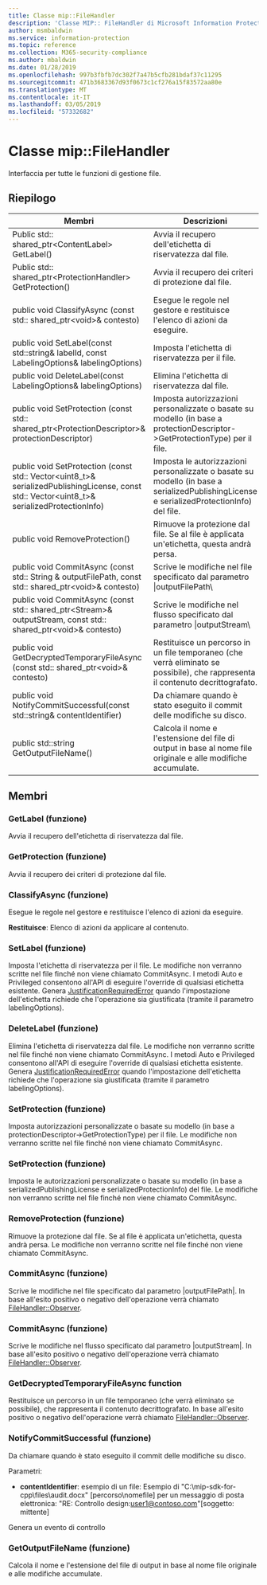 ```yaml
---
title: Classe mip::FileHandler
description: 'Classe MIP:: FileHandler di Microsoft Information Protection (MIP) SDK vengono documentate.'
author: msmbaldwin
ms.service: information-protection
ms.topic: reference
ms.collection: M365-security-compliance
ms.author: mbaldwin
ms.date: 01/28/2019
ms.openlocfilehash: 997b3fbfb7dc302f7a47b5cfb281bdaf37c11295
ms.sourcegitcommit: 471b3683367d93f0673c1cf276a15f83572aa80e
ms.translationtype: MT
ms.contentlocale: it-IT
ms.lasthandoff: 03/05/2019
ms.locfileid: "57332682"
---
```

# <a name="class-mipfilehandler"></a>Classe mip::FileHandler 
Interfaccia per tutte le funzioni di gestione file.
  
## <a name="summary"></a>Riepilogo
 Membri                        | Descrizioni                                
--------------------------------|---------------------------------------------
Public std:: shared_ptr\<ContentLabel\> GetLabel()  |  Avvia il recupero dell'etichetta di riservatezza dal file.
Public std:: shared_ptr\<ProtectionHandler\> GetProtection()  |  Avvia il recupero dei criteri di protezione dal file.
public void ClassifyAsync (const std:: shared_ptr\<void\>& contesto)  |  Esegue le regole nel gestore e restituisce l'elenco di azioni da eseguire.
public void SetLabel(const std::string& labelId, const LabelingOptions& labelingOptions)  |  Imposta l'etichetta di riservatezza per il file.
public void DeleteLabel(const LabelingOptions& labelingOptions)  |  Elimina l'etichetta di riservatezza dal file.
public void SetProtection (const std:: shared_ptr\<ProtectionDescriptor\>& protectionDescriptor)  |  Imposta autorizzazioni personalizzate o basate su modello (in base a protectionDescriptor->GetProtectionType) per il file.
public void SetProtection (const std:: Vector\<uint8_t\>& serializedPublishingLicense, const std:: Vector\<uint8_t\>& serializedProtectionInfo)  |  Imposta le autorizzazioni personalizzate o basate su modello (in base a serializedPublishingLicense e serializedProtectionInfo) del file.
public void RemoveProtection()  |  Rimuove la protezione dal file. Se al file è applicata un'etichetta, questa andrà persa.
public void CommitAsync (const std:: String & outputFilePath, const std:: shared_ptr\<void\>& contesto) | Scrive le modifiche nel file specificato dal parametro \|outputFilePath\ |  parametro.
public void CommitAsync (const std:: shared_ptr\<Stream\>& outputStream, const std:: shared_ptr\<void\>& contesto) | Scrive le modifiche nel flusso specificato dal parametro \|outputStream\ |  parametro.
public void GetDecryptedTemporaryFileAsync (const std:: shared_ptr\<void\>& contesto)  |  Restituisce un percorso in un file temporaneo (che verrà eliminato se possibile), che rappresenta il contenuto decrittografato.
public void NotifyCommitSuccessful(const std::string& contentIdentifier)  |  Da chiamare quando è stato eseguito il commit delle modifiche su disco.
public std::string GetOutputFileName()  |  Calcola il nome e l'estensione del file di output in base al nome file originale e alle modifiche accumulate.
  
## <a name="members"></a>Membri
  
### <a name="getlabel-function"></a>GetLabel (funzione)
Avvia il recupero dell'etichetta di riservatezza dal file.
  
### <a name="getprotection-function"></a>GetProtection (funzione)
Avvia il recupero dei criteri di protezione dal file.
  
### <a name="classifyasync-function"></a>ClassifyAsync (funzione)
Esegue le regole nel gestore e restituisce l'elenco di azioni da eseguire.

  
**Restituisce**: Elenco di azioni da applicare al contenuto.
  
### <a name="setlabel-function"></a>SetLabel (funzione)
Imposta l'etichetta di riservatezza per il file.
Le modifiche non verranno scritte nel file finché non viene chiamato CommitAsync. I metodi Auto e Privileged consentono all'API di eseguire l'override di qualsiasi etichetta esistente. Genera [JustificationRequiredError](class_mip_justificationrequirederror.md) quando l'impostazione dell'etichetta richiede che l'operazione sia giustificata (tramite il parametro labelingOptions).
  
### <a name="deletelabel-function"></a>DeleteLabel (funzione)
Elimina l'etichetta di riservatezza dal file.
Le modifiche non verranno scritte nel file finché non viene chiamato CommitAsync. I metodi Auto e Privileged consentono all'API di eseguire l'override di qualsiasi etichetta esistente. Genera [JustificationRequiredError](class_mip_justificationrequirederror.md) quando l'impostazione dell'etichetta richiede che l'operazione sia giustificata (tramite il parametro labelingOptions).
  
### <a name="setprotection-function"></a>SetProtection (funzione)
Imposta autorizzazioni personalizzate o basate su modello (in base a protectionDescriptor->GetProtectionType) per il file.
Le modifiche non verranno scritte nel file finché non viene chiamato CommitAsync.
  
### <a name="setprotection-function"></a>SetProtection (funzione)
Imposta le autorizzazioni personalizzate o basate su modello (in base a serializedPublishingLicense e serializedProtectionInfo) del file.
Le modifiche non verranno scritte nel file finché non viene chiamato CommitAsync.
  
### <a name="removeprotection-function"></a>RemoveProtection (funzione)
Rimuove la protezione dal file. Se al file è applicata un'etichetta, questa andrà persa.
Le modifiche non verranno scritte nel file finché non viene chiamato CommitAsync.
  
### <a name="commitasync-function"></a>CommitAsync (funzione)
Scrive le modifiche nel file specificato dal parametro |outputFilePath|.
In base all'esito positivo o negativo dell'operazione verrà chiamato [FileHandler::Observer](class_mip_filehandler_observer.md).
  
### <a name="commitasync-function"></a>CommitAsync (funzione)
Scrive le modifiche nel flusso specificato dal parametro |outputStream|.
In base all'esito positivo o negativo dell'operazione verrà chiamato [FileHandler::Observer](class_mip_filehandler_observer.md).
  
### <a name="getdecryptedtemporaryfileasync-function"></a>GetDecryptedTemporaryFileAsync function
Restituisce un percorso in un file temporaneo (che verrà eliminato se possibile), che rappresenta il contenuto decrittografato.
In base all'esito positivo o negativo dell'operazione verrà chiamato [FileHandler::Observer](class_mip_filehandler_observer.md).
  
### <a name="notifycommitsuccessful-function"></a>NotifyCommitSuccessful (funzione)
Da chiamare quando è stato eseguito il commit delle modifiche su disco.

Parametri:  
* **contentIdentifier**: esempio di un file: Esempio di "C:\mip-sdk-for-cpp\files\audit.docx" [percorso\nomefile] per un messaggio di posta elettronica: "RE: Controllo design:user1@contoso.com"[soggetto: mittente] 


Genera un evento di controllo
  
### <a name="getoutputfilename-function"></a>GetOutputFileName (funzione)
Calcola il nome e l'estensione del file di output in base al nome file originale e alle modifiche accumulate.
